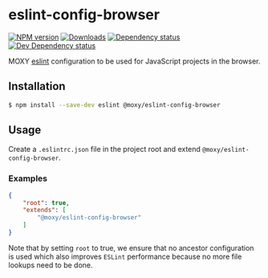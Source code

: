 # eslint-config-browser

[![NPM version][npm-image]][npm-url] [![Downloads][downloads-image]][npm-url]
[![Dependency status][david-dm-image]][david-dm-url] [![Dev Dependency status][david-dm-dev-image]][david-dm-dev-url]

[npm-url]:https://npmjs.org/package/@moxy/eslint-config-browser
[npm-image]:https://img.shields.io/npm/v/@moxy/eslint-config-browser.svg
[downloads-image]:https://img.shields.io/npm/dm/@moxy/eslint-config-browser.svg
[david-dm-url]:https://david-dm.org/moxystudio/eslint-config?path=packages/eslint-config-browser
[david-dm-image]:https://img.shields.io/david/moxystudio/eslint-config.svg?path=packages/eslint-config-browser
[david-dm-dev-url]:https://david-dm.org/moxystudio/eslint-config?type=dev&path=packages/eslint-config-browser
[david-dm-dev-image]:https://img.shields.io/david/dev/moxystudio/eslint-config.svg?path=packages/eslint-config-browser

MOXY [eslint](http://eslint.org/) configuration to be used for JavaScript projects in the browser.

## Installation

```sh
$ npm install --save-dev eslint @moxy/eslint-config-browser
```

## Usage

Create a `.eslintrc.json` file in the project root and extend `@moxy/eslint-config-browser`.

### Examples

```json
{
    "root": true,
    "extends": [
        "@moxy/eslint-config-browser"
    ]
}
```

Note that by setting `root` to true, we ensure that no ancestor configuration is used which also improves `ESLint` performance because no more file lookups need to be done.

